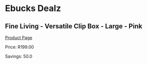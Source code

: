 
# Ebucks Dealz
## Fine Living - Versatile Clip Box - Large - Pink
[Product Page](https://www.ebucks.com/web/shop/productSelected.do?prodId=1164509240&catId=714962196)

Price: R199.00

Savings: 50.0


	